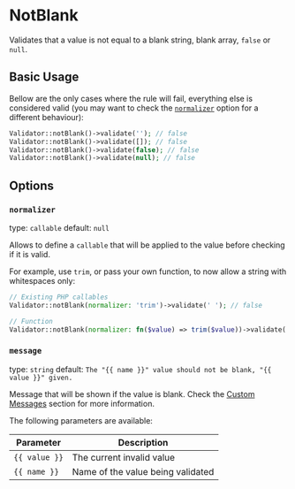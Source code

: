 # NotBlank

Validates that a value is not equal to a blank string, blank array, `false` or `null`.

## Basic Usage

Bellow are the only cases where the rule will fail, everything else is considered valid 
(you may want to check the [`normalizer`](#normalizer) option for a different behaviour):

```php
Validator::notBlank()->validate(''); // false
Validator::notBlank()->validate([]); // false
Validator::notBlank()->validate(false); // false
Validator::notBlank()->validate(null); // false
```

## Options

### `normalizer`

type: `callable` default: `null`

Allows to define a `callable` that will be applied to the value before checking if it is valid.

For example, use `trim`, or pass your own function, to now allow a string with whitespaces only:

```php
// Existing PHP callables
Validator::notBlank(normalizer: 'trim')->validate(' '); // false

// Function
Validator::notBlank(normalizer: fn($value) => trim($value))->validate(' '); // false
```

### `message`

type: `string` default: `The "{{ name }}" value should not be blank, "{{ value }}" given.`

Message that will be shown if the value is blank. Check the [Custom Messages]() section for more information.

The following parameters are available:

| Parameter     | Description                       |
|---------------|-----------------------------------|
| `{{ value }}` | The current invalid value         |
| `{{ name }}`  | Name of the value being validated |